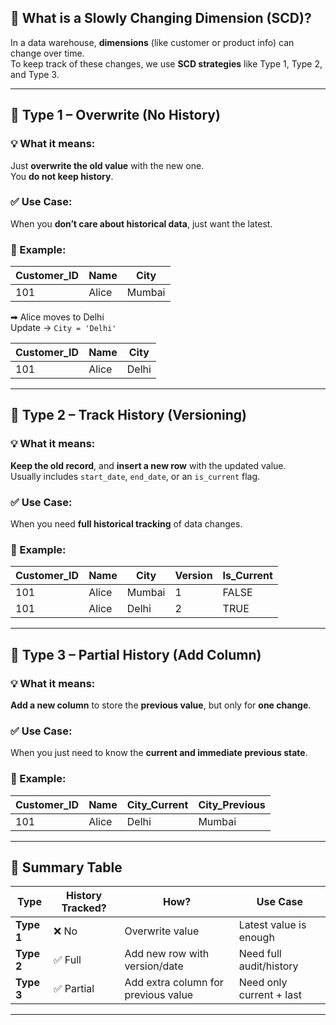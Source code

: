 

## 📘 What is a Slowly Changing Dimension (SCD)?
In a data warehouse, **dimensions** (like customer or product info) can change over time.  
To keep track of these changes, we use **SCD strategies** like Type 1, Type 2, and Type 3.

---

## 🔹 Type 1 – **Overwrite (No History)**

### 💡 What it means:
Just **overwrite the old value** with the new one.  
You **do not keep history**.

### ✅ Use Case:
When you **don’t care about historical data**, just want the latest.

### 🧪 Example:
| Customer_ID | Name     | City     |
|-------------|----------|----------|
| 101         | Alice    | Mumbai   |

➡ Alice moves to Delhi  
Update → `City = 'Delhi'`

| Customer_ID | Name     | City     |
|-------------|----------|----------|
| 101         | Alice    | Delhi    |

---

## 🔸 Type 2 – **Track History (Versioning)**

### 💡 What it means:
**Keep the old record**, and **insert a new row** with the updated value.  
Usually includes `start_date`, `end_date`, or an `is_current` flag.

### ✅ Use Case:
When you need **full historical tracking** of data changes.

### 🧪 Example:
| Customer_ID | Name     | City     | Version | Is_Current |
|-------------|----------|----------|---------|------------|
| 101         | Alice    | Mumbai   | 1       | FALSE      |
| 101         | Alice    | Delhi    | 2       | TRUE       |

---

## 🔹 Type 3 – **Partial History (Add Column)**

### 💡 What it means:
**Add a new column** to store the **previous value**, but only for **one change**.

### ✅ Use Case:
When you just need to know the **current and immediate previous state**.

### 🧪 Example:
| Customer_ID | Name     | City_Current | City_Previous |
|-------------|----------|--------------|----------------|
| 101         | Alice    | Delhi        | Mumbai         |

---

## 🧠 Summary Table

| Type | History Tracked? | How? | Use Case |
|------|------------------|------|----------|
| **Type 1** | ❌ No | Overwrite value | Latest value is enough |
| **Type 2** | ✅ Full | Add new row with version/date | Need full audit/history |
| **Type 3** | ✅ Partial | Add extra column for previous value | Need only current + last |

---

